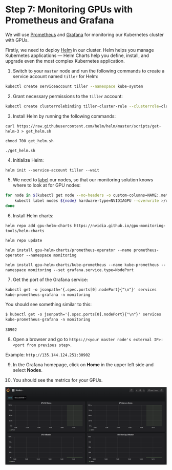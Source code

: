 # Step 7: Monitoring GPUs with Prometheus and Grafana

We will use [Prometheus](https://github.com/coreos/kube-prometheus) and [Grafana](https://github.com/grafana/grafana) for monitoring our Kubernetes cluster with GPUs.

Firstly, we need to deploy [Helm](https://helm.sh/) in our cluster. Helm helps you manage Kubernetes applications — Helm Charts help you define, install, and upgrade even the most complex Kubernetes application.

1. Switch to your `master` node and run the following commands to create a service account named `tiller` for Helm:
```sh
kubectl create serviceaccount tiller --namespace kube-system
```

2. Grant necessary permissions to the `tiller` account:
```sh
kubectl create clusterrolebinding tiller-cluster-rule --clusterrole=cluster-admin --serviceaccount=kube-system:tiller
```

3. Install Helm by running the following commands:
   
```console
curl https://raw.githubusercontent.com/helm/helm/master/scripts/get-helm-3 > get_helm.sh
```

```console
chmod 700 get_helm.sh
```

```console
./get_helm.sh
```

4. Initialize Helm:

```console   
helm init --service-account tiller --wait
```

5. We need to [label](https://kubernetes.io/docs/concepts/overview/working-with-objects/labels/) our nodes, so that our monitoring solution knows where to look at for GPU nodes:

```sh
for node in $(kubectl get node --no-headers -o custom-columns=NAME:.metadata.name,GPU:.status.allocatable.nvidia\\.com\\/gpu | grep -v none | awk '{print $1}') ; do
    kubectl label nodes ${node} hardware-type=NVIDIAGPU --overwrite >/dev/null
done
```

6. Install Helm charts:

```console
helm repo add gpu-helm-charts https://nvidia.github.io/gpu-monitoring-tools/helm-charts
```

```console
helm repo update
```

```console
helm install gpu-helm-charts/prometheus-operator --name prometheus-operator --namespace monitoring
```

```console
helm install gpu-helm-charts/kube-prometheus --name kube-prometheus --namespace monitoring --set grafana.service.type=NodePort
```

7. Get the port of the Grafana service:

```console
kubectl get -o jsonpath='{.spec.ports[0].nodePort}{"\n"}' services kube-prometheus-grafana -n monitoring
```

You should see something similar to this:

```console
$ kubectl get -o jsonpath='{.spec.ports[0].nodePort}{"\n"}' services kube-prometheus-grafana -n monitoring

30902
```

8. Open a browser and go to `https://<your master node's external IP>:<port from previous step>`.

Example: `http://135.144.124.251:30902`

9.  In the Grafana homepage, click on **Home** in the upper left side and select **Nodes**.
    
10. You should see the metrics for your GPUs.

![](../images/grafana.png)